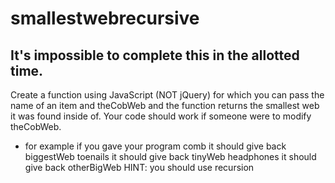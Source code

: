 # smallestwebrecursive

## It's impossible to complete this in the allotted time.
 Create a function using JavaScript (NOT jQuery) for which you can pass the name of an item and theCobWeb
 and the function returns the smallest web it was found inside of.
 Your code should work if someone were to modify theCobWeb.  
  * for example if you gave your program 
    comb it should give back biggestWeb
    toenails it should give back tinyWeb
    headphones it should give back otherBigWeb
 HINT: you should use recursion